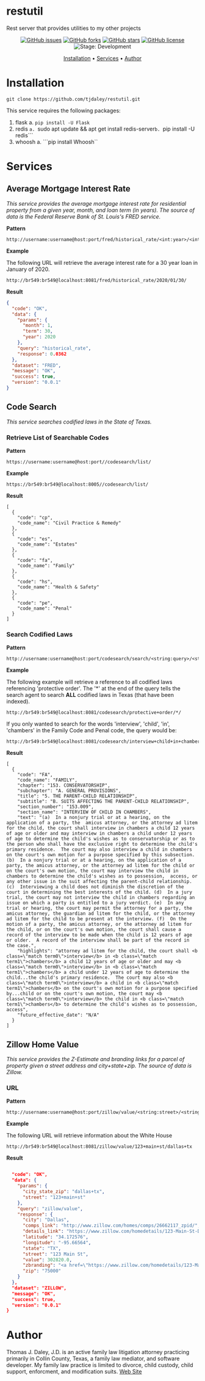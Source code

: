 # restutil
Rest server that provides utilities to my other projects
<p align="center">
    <a href="https://github.com/tjdaley/restutil/issues"><img alt="GitHub issues" src="https://img.shields.io/github/issues/tjdaley/restutil"></a>
    <a href="https://github.com/tjdaley/restutil/network"><img alt="GitHub forks" src="https://img.shields.io/github/forks/tjdaley/restutil"></a>
    <a href="https://github.com/tjdaley/restutil/stargazers"><img alt="GitHub stars" src="https://img.shields.io/github/stars/tjdaley/restutil"><a>
    <a href="https://github.com/tjdaley/restutil/blob/master/LICENSE"><img alt="GitHub license" src="https://img.shields.io/github/license/tjdaley/restutil"></a>
    <img alt="Stage: Development" src="https://img.shields.io/badge/stage-Development-orange">
</p>
<p align="center">
    <a href="#installation">Installation</a> &bull;
    <a href="#services">Services</a> &bull;
    <a href="#author">Author</a>
</p>

<a href="#installation"></a>
# Installation

```
git clone https://github.com/tjdaley/restutil.git
```

This service requires the following packages:

1. flask
  a.  ```pip install -U Flask```
2. redis  ```
  a.  ```sudo apt update && apt get install redis-server```
  b.  ```pip install -U redis```
3. whoosh
  a. ```pip install Whoosh``

<a href="#services"></a>
# Services

## Average Mortgage Interest Rate
*This service provides the average mortgage interest rate for residential property from a given year, month, and loan term (in years). The
source of data is the Federal Reserve Bank of St. Louis's FRED service.*

**Pattern**
```
http://username:username@host:port/fred/historical_rate/<int:year>/<int:month>/<int:term>/
```

**Example**

The following URL will retrieve the average interest rate for a 30 year loan in January of 2020.

```
http://br549:br549@localhost:8081/fred/historical_rate/2020/01/30/
```

**Result**
```json
{
  "code": "OK", 
  "data": {
    "params": {
      "month": 1, 
      "term": 30, 
      "year": 2020
    }, 
    "query": "historical_rate", 
    "response": 0.0362
  }, 
  "dataset": "FRED", 
  "message": "OK", 
  "success": true, 
  "version": "0.0.1"
}
```

## Code Search
*This service searches codified laws in the State of Texas.*

### Retrieve List of Searchable Codes

**Pattern**
```
https://username:username@host:port//codesearch/list/
```

**Example**
```
https://br549:br549@localhost:8005//codesearch/list/
```

**Result**
```
[
  {
    "code": "cp", 
    "code_name": "Civil Practice & Remedy"
  }, 
  {
    "code": "es", 
    "code_name": "Estates"
  }, 
  {
    "code": "fa", 
    "code_name": "Family"
  }, 
  {
    "code": "hs", 
    "code_name": "Health & Safety"
  }, 
  {
    "code": "pe", 
    "code_name": "Penal"
  }
]
```

### Search Codified Laws

**Pattern**
```
http://username:username@host:port/codesearch/search/<string:query>/<string:codelist>/
```

**Example**

The following example will retrieve a reference to all codified laws referencing 'protective order'. The
'*' at the end of the query tells the search agent to search **ALL** codified laws in Texas (that have been indexed).

```
http://br549:br549@localhost:8081/codesearch/protective+order/*/
```

If you only wanted to search for the words 'interview', 'child', 'in', 'chambers' in the Family Code and Penal code, the query would be:

```
http://br549:br549@localhost:8081/codesearch/interview+child+in+chambers/fa+pe/
```

**Result**

```
[
  {
    "code": "FA", 
    "code_name": "FAMILY", 
    "chapter": "153. CONSERVATORSHIP", 
    "subchapter": "A. GENERAL PROVISIONS", 
    "title": "5. THE PARENT-CHILD RELATIONSHIP",
    "subtitle": "B. SUITS AFFECTING THE PARENT-CHILD RELATIONSHIP", 
    "section_number": "153.009", 
    "section_name": "INTERVIEW OF CHILD IN CHAMBERS", 
    "text": "(a)  In a nonjury trial or at a hearing, on the application of a party, the  amicus attorney, or the attorney ad litem for the child, the court shall interview in chambers a child 12 years of age or older and may interview in chambers a child under 12 years of age to determine the child's wishes as to conservatorship or as to the person who shall have the exclusive right to determine the child's primary residence.  The court may also interview a child in chambers on the court's own motion for a purpose specified by this subsection. (b)  In a nonjury trial or at a hearing, on the application of a party, the amicus attorney, or the attorney ad litem for the child or on the court's own motion, the court may interview the child in chambers to determine the child's wishes as to possession,  access, or any other issue in the suit affecting the parent-child relationship. (c)  Interviewing a child does not diminish the discretion of the court in determining the best interests of the child. (d)  In a jury trial, the court may not interview the child in chambers regarding an issue on which a party is entitled to a jury verdict. (e)  In any trial or hearing, the court may permit the attorney for a party, the amicus attorney, the guardian ad litem for the child, or the attorney ad litem for the child to be present at the interview. (f)  On the motion of a party, the amicus attorney, or the attorney ad litem for the child, or on the court's own motion, the court shall cause a record of the interview to be made when the child is 12 years of age or older.  A record of the interview shall be part of the record in the case.",
    "highlights": "attorney ad litem for the child, the court shall <b class=\"match term0\">interview</b> in <b class=\"match term1\">chambers</b> a child 12 years of age or older and may <b class=\"match term0\">interview</b> in <b class=\"match term1\">chambers</b> a child under 12 years of age to determine the child...the child's primary residence.  The court may also <b class=\"match term0\">interview</b> a child in <b class=\"match term1\">chambers</b> on the court's own motion for a purpose specified by...child or on the court's own motion, the court may <b class=\"match term0\">interview</b> the child in <b class=\"match term1\">chambers</b> to determine the child's wishes as to possession,  access", 
    "future_effective_date": "N/A"
  }
]
```

## Zillow Home Value
*This service provides the Z-Estimate and branding links for a parcel of property given a street address and city+state+zip. The
source of data is Zillow.*

### URL

**Pattern**
```
http://username:username@host:port/zillow/value/<string:street>/<string:city_state_zip>/
```

**Example**

The following URL will retrieve information about the White House

```
http://br549:br549@localhost:8081/zillow/value/123+main+st/dallas+tx
```

**Result**
```json

  "code": "OK", 
  "data": {
    "params": {
      "city_state_zip": "dallas+tx", 
      "street": "123+main+st"
    }, 
    "query": "zillow/value", 
    "response": {
      "city": "Dallas", 
      "comps_link": "http://www.zillow.com/homes/comps/26662117_zpid/", 
      "details_link": "https://www.zillow.com/homedetails/123-Main-St-Dallas-TX-75000/26662117_zpid/", 
      "latitude": "34.172576", 
      "longitude": "-95.66564", 
      "state": "TX", 
      "street": "123 Main St", 
      "value": 302820.0, 
      "zbranding": "<a href=\"https://www.zillow.com/homedetails/123-Main-St-Dallas-TX-75000/26662117_zpid/\">See more details for 123 Main St on Zillow.</a>", 
      "zip": "75000"
    }
  }, 
  "dataset": "ZILLOW", 
  "message": "OK", 
  "success": true, 
  "version": "0.0.1"
}
```

<a href="#author"></a>
# Author


Thomas J. Daley, J.D. is an active family law litigation attorney practicing primarily in Collin County, Texas, a family law mediator, and software developer. My family law practice is limited to divorce, child custody, child support, enforcment, and modification suits. [Web Site](https://koonsfuller.com/attorneys/tom-daley/)
